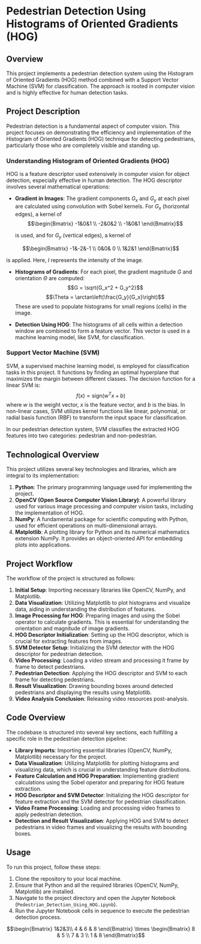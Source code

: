 # Pedestrian Detection Using Histograms of Oriented Gradients (HOG)

## Overview
This project implements a pedestrian detection system using the Histogram of Oriented Gradients (HOG) method combined with a Support Vector Machine (SVM) for classification. The approach is rooted in computer vision and is highly effective for human detection tasks.

## Project Description
Pedestrian detection is a fundamental aspect of computer vision. This project focuses on demonstrating the efficiency and implementation of the Histogram of Oriented Gradients (HOG) technique for detecting pedestrians, particularly those who are completely visible and standing up. 

### Understanding Histogram of Oriented Gradients (HOG)
HOG is a feature descriptor used extensively in computer vision for object detection, especially effective in human detection. The HOG descriptor involves several mathematical operations:

- **Gradient in Images**: The gradient components $G_x$ and $G_y$ at each pixel are calculated using convolution with Sobel kernels. For $G_x$ (horizontal edges), a kernel of
$$\begin{Bmatrix}
  -1&0&1 \\
  -2&0&2 \\
  -1&0&1
\end{Bmatrix}$$

  is used, and for $G_y$ (vertical edges), a kernel of

$$\begin{Bmatrix}
  -1&-2&-1 \\
   0&0& 0 \\
   1&2&1
\end{Bmatrix}$$

  is applied. Here, $I$ represents the intensity of the image.

- **Histograms of Gradients**: For each pixel, the gradient magnitude $G$ and orientation $\Theta$ are computed:
  $$G = \sqrt{G_x^2 + G_y^2}$$
  $$\Theta = \arctan\left(\frac{G_y}{G_x}\right)$$
  These are used to populate histograms for small regions (cells) in the image.

- **Detection Using HOG**: The histograms of all cells within a detection window are combined to form a feature vector. This vector is used in a machine learning model, like SVM, for classification.

### Support Vector Machine (SVM)
SVM, a supervised machine learning model, is employed for classification tasks in this project. It functions by finding an optimal hyperplane that maximizes the margin between different classes. The decision function for a linear SVM is:
$$f(x) = \text{sign}(w^T x + b)$$
where $w$ is the weight vector, $x$ is the feature vector, and $b$ is the bias. In non-linear cases, SVM utilizes kernel functions like linear, polynomial, or radial basis function (RBF) to transform the input space for classification.

In our pedestrian detection system, SVM classifies the extracted HOG features into two categories: pedestrian and non-pedestrian.


## Technological Overview
This project utilizes several key technologies and libraries, which are integral to its implementation:

1. **Python**: The primary programming language used for implementing the project.
2. **OpenCV (Open Source Computer Vision Library)**: A powerful library used for various image processing and computer vision tasks, including the implementation of HOG.
3. **NumPy**: A fundamental package for scientific computing with Python, used for efficient operations on multi-dimensional arrays.
4. **Matplotlib**: A plotting library for Python and its numerical mathematics extension NumPy. It provides an object-oriented API for embedding plots into applications.

## Project Workflow
The workflow of the project is structured as follows:

1. **Initial Setup**: Importing necessary libraries like OpenCV, NumPy, and Matplotlib.
2. **Data Visualization**: Utilizing Matplotlib to plot histograms and visualize data, aiding in understanding the distribution of features.
3. **Image Processing for HOG**: Preparing images and using the Sobel operator to calculate gradients. This is essential for understanding the orientation and magnitude of image gradients.
4. **HOG Descriptor Initialization**: Setting up the HOG descriptor, which is crucial for extracting features from images.
5. **SVM Detector Setup**: Initializing the SVM detector with the HOG descriptor for pedestrian detection.
6. **Video Processing**: Loading a video stream and processing it frame by frame to detect pedestrians.
7. **Pedestrian Detection**: Applying the HOG descriptor and SVM to each frame for detecting pedestrians.
8. **Result Visualization**: Drawing bounding boxes around detected pedestrians and displaying the results using Matplotlib.
9. **Video Analysis Conclusion**: Releasing video resources post-analysis.

## Code Overview
The codebase is structured into several key sections, each fulfilling a specific role in the pedestrian detection pipeline:

- **Library Imports**: Importing essential libraries (OpenCV, NumPy, Matplotlib) necessary for the project.
- **Data Visualization**: Utilizing Matplotlib for plotting histograms and visualizing data, which is crucial in understanding feature distributions.
- **Feature Calculation and HOG Preparation**: Implementing gradient calculations using the Sobel operator and preparing for HOG feature extraction.
- **HOG Descriptor and SVM Detector**: Initializing the HOG descriptor for feature extraction and the SVM detector for pedestrian classification.
- **Video Frame Processing**: Loading and processing video frames to apply pedestrian detection.
- **Detection and Result Visualization**: Applying HOG and SVM to detect pedestrians in video frames and visualizing the results with bounding boxes.

## Usage
To run this project, follow these steps:

1. Clone the repository to your local machine.
2. Ensure that Python and all the required libraries (OpenCV, NumPy, Matplotlib) are installed.
3. Navigate to the project directory and open the Jupyter Notebook (`Pedestrian_Detection_Using_HOG.ipynb`).
4. Run the Jupyter Notebook cells in sequence to execute the pedestrian detection process.


$$\begin{Bmatrix}
1&2&3\\
4 & 6 & 8
\end{Bmatrix} \times \begin{Bmatrix}
8 & 5 \\
7 & 3 \\
1 & 8 
\end{Bmatrix}$$
